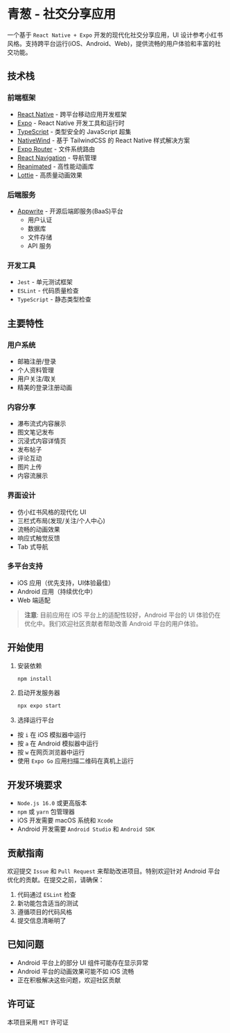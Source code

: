 # 青葱 - 社交分享应用

一个基于 `React Native + Expo` 开发的现代化社交分享应用，UI 设计参考小红书风格。支持跨平台运行(iOS、Android、Web)，提供流畅的用户体验和丰富的社交功能。

## 技术栈

### 前端框架
- [React Native](https://reactnative.dev/) - 跨平台移动应用开发框架
- [Expo](https://expo.dev/) - React Native 开发工具和运行时
- [TypeScript](https://www.typescriptlang.org/) - 类型安全的 JavaScript 超集
- [NativeWind](https://www.nativewind.dev/) - 基于 TailwindCSS 的 React Native 样式解决方案
- [Expo Router](https://docs.expo.dev/router/introduction/) - 文件系统路由
- [React Navigation](https://reactnavigation.org/) - 导航管理
- [Reanimated](https://docs.swmansion.com/react-native-reanimated/) - 高性能动画库
- [Lottie](https://airbnb.design/lottie/) - 高质量动画效果

### 后端服务
- [Appwrite](https://appwrite.io/) - 开源后端即服务(BaaS)平台
  - 用户认证
  - 数据库
  - 文件存储
  - API 服务

### 开发工具
- `Jest` - 单元测试框架
- `ESLint` - 代码质量检查
- `TypeScript` - 静态类型检查

## 主要特性

### 用户系统
- 邮箱注册/登录
- 个人资料管理
- 用户关注/取关
- 精美的登录注册动画

### 内容分享
- 瀑布流式内容展示
- 图文笔记发布
- 沉浸式内容详情页
- 发布帖子
- 评论互动
- 图片上传
- 内容流展示

### 界面设计
- 仿小红书风格的现代化 UI
- 三栏式布局(发现/关注/个人中心)
- 流畅的动画效果
- 响应式触觉反馈
- Tab 式导航

### 多平台支持
- iOS 应用（优先支持，UI体验最佳）
- Android 应用（持续优化中）
- Web 端适配

> **注意**: 目前应用在 iOS 平台上的适配性较好，Android 平台的 UI 体验仍在优化中。我们欢迎社区贡献者帮助改善 Android 平台的用户体验。

## 开始使用

1. 安装依赖

   ```bash
   npm install
   ```

2. 启动开发服务器

   ```bash
   npx expo start
   ```

3. 选择运行平台
- 按 `i` 在 iOS 模拟器中运行
- 按 `a` 在 Android 模拟器中运行
- 按 `w` 在网页浏览器中运行
- 使用 `Expo Go` 应用扫描二维码在真机上运行

## 开发环境要求

- `Node.js 16.0` 或更高版本
- `npm` 或 `yarn` 包管理器
- iOS 开发需要 macOS 系统和 `Xcode`
- Android 开发需要 `Android Studio` 和 `Android SDK`

## 贡献指南

欢迎提交 `Issue` 和 `Pull Request` 来帮助改进项目。特别欢迎针对 Android 平台优化的贡献。在提交之前，请确保：

1. 代码通过 `ESLint` 检查
2. 新功能包含适当的测试
3. 遵循项目的代码风格
4. 提交信息清晰明了

## 已知问题

- Android 平台上的部分 UI 组件可能存在显示异常
- Android 平台的动画效果可能不如 iOS 流畅
- 正在积极解决这些问题，欢迎社区贡献

## 许可证

本项目采用 `MIT` 许可证
